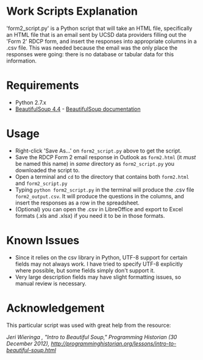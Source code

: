 # Work Scripts Explanation

'form2_script.py' is a Python script that will take an HTML file, specifically an HTML file that is an email sent by UCSD data providers filling out the 'Form 2' RDCP form, and insert the responses into appropriate columns in a .csv file. This was needed because the email was the only place the responses were going: there is no database or tabular data for this information.     

# Requirements

* Python 2.7.x  
* [BeautifulSoup 4.4](http://www.crummy.com/software/BeautifulSoup/bs4/download/) - [BeautifulSoup documentation](http://www.crummy.com/software/BeautifulSoup/bs4/doc/)  

# Usage 

* Right-click 'Save As...' on `form2_script.py` above to get the script.   
* Save the RDCP Form 2 email response in Outlook as `form2.html` (it _must_ be named this name) in _same_ directory as `form2_script.py` you downloaded the script to.   
* Open a terminal and `cd` to the directory that contains both `form2.html` and `form2_script.py`  
* Typing `python form2_script.py` in the terminal will produce the .csv file `form2_output.csv`. It will produce the questions in the columns, and insert the responses as a row in the spreadsheet.  
* (Optional) you can open the .csv in LibreOffice and export to Excel formats (.xls and .xlsx) if you need it to be in those formats.    

# Known Issues

* Since it relies on the csv library in Python, UTF-8 support for certain fields may not always work. I have tried to specify UTF-8 explicitly where possible, but some fields simply don't support it.  
* Very large description fields may have slight formatting issues, so manual review is necessary.  

# Acknowledgement

This particular script was used with great help from the resource: 

*Jeri Wieringa , "Intro to Beautiful Soup," Programming Historian (30 December 2012), http://programminghistorian.org/lessons/intro-to-beautiful-soup.html*
